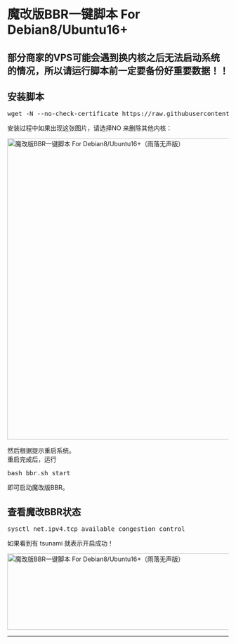 <a><h1>魔改版BBR一键脚本 For Debian8/Ubuntu16+</a></h1> 
<h2 id="部分商家的VPS可能会遇到换内核之后无法启动系统的情况，所以请运行脚本前一定要备份好重要数据！！"><strong>部分商家的VPS可能会遇到换内核之后无法启动系统的情况，所以请运行脚本前一定要备份好重要数据！！</strong></h2>
<h2 id="安装脚本">安装脚本</h2>
<pre class="prettyprint linenums" >
wget -N --no-check-certificate https://raw.githubusercontent.com/FunctionClub/YankeeBBR/master/bbr.sh &amp;&amp; bash bbr.sh install</pre>
安装过程中如果出现这张图片，请选择NO 来删除其他内核：</p>
<img class="aligncenter size-full wp-image-106" title="魔改版BBR一键脚本 For Debian8/Ubuntu16 " src="http://letvps.com/wp-content/uploads/2017/07/201707060225187.png" alt="魔改版BBR一键脚本 For Debian8/Ubuntu16+（雨落无声版）" title="魔改版BBR一键脚本 For Debian8/Ubuntu16+（雨落无声版）" alt="魔改版BBR一键脚本 For Debian8/Ubuntu16 " width="1037" height="686" /></p>
<p>然后根据提示重启系统。<br />
重启完成后，运行</p>
<pre class="prettyprint linenums" >bash bbr.sh start</pre>
<p>即可启动魔改版BBR。</p>
<h2 id="查看魔改BBR状态">查看魔改BBR状态</h2>
<pre>sysctl net.ipv4.tcp_available_congestion_control</code></pre>
<p>如果看到有 tsunami 就表示开启成功！</p>
<p><img class="aligncenter size-full wp-image-107" title="魔改版BBR一键脚本 For Debian8/Ubuntu16 " src="http://letvps.com/wp-content/uploads/2017/07/2017070602263391.png" alt="魔改版BBR一键脚本 For Debian8/Ubuntu16+（雨落无声版）" title="魔改版BBR一键脚本 For Debian8/Ubuntu16+（雨落无声版）" alt="魔改版BBR一键脚本 For Debian8/Ubuntu16 " width="1009" height="174" /></p>
<hr /><div align="left" class="open-message"><i class="fa fa-volume-up" aria-hidden="true"></i></br>

